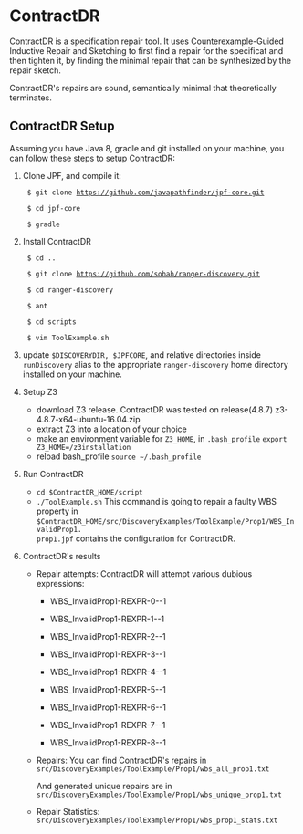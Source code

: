 # ContractDR
ContractDR is a specification repair tool. It uses Counterexample-Guided Inductive Repair and Sketching to first find a repair for the specificat and then tighten it, by finding the minimal repair that can be synthesized by the repair sketch.

ContractDR's repairs are sound, semantically minimal that theoretically terminates.

## ContractDR Setup
Assuming you have Java 8, gradle and git installed on your machine, you can follow these steps to setup ContractDR:

1. Clone JPF, and compile it:

   <code> $ git clone https://github.com/javapathfinder/jpf-core.git </code>
   
   <code> $ cd jpf-core </code>
   
   <code> $ gradle </code>
    
2. Install ContractDR

   <code> $ cd .. </code>
   
   <code> $ git clone https://github.com/sohah/ranger-discovery.git </code>
   
   <code> $ cd ranger-discovery </code>
   
   <code> $ ant </code>
   
   <code> $ cd scripts </code>
   
   <code> $ vim ToolExample.sh </code>
   
   
3. update <code>$DISCOVERYDIR, $JPFCORE</code>, and relative directories inside <code>runDiscovery</code> alias to the appropriate 
   <code>ranger-discovery</code> home directory installed on your machine. 
   
4. Setup Z3
   * download Z3 release. ContractDR was tested on release(4.8.7) z3-4.8.7-x64-ubuntu-16.04.zip
   * extract Z3 into a location of your choice
   * make an environment variable for <code>Z3_HOME</code>, in <code>.bash_profile</code>
      <code>export Z3_HOME=/z3installation</code>
   * reload bash_profile
      <code>source ~/.bash_profile</code>

5. Run ContractDR
   * <code>cd $ContractDR_HOME/script</code>
   * <code>./ToolExample.sh</code>
   This command is going to repair a faulty WBS property in <code>$ContractDR_HOME/src/DiscoveryExamples/ToolExample/Prop1/WBS_InvalidProp1. </code>
   <code>prop1.jpf</code> contains the configuration for ContractDR.
   
6. ContractDR's results
   * Repair attempts:
     ContractDR will attempt various dubious expressions:
     
      * WBS_InvalidProp1-REXPR-0--1
     
     * WBS_InvalidProp1-REXPR-1--1
     
     * WBS_InvalidProp1-REXPR-2--1
     
     * WBS_InvalidProp1-REXPR-3--1
     
     * WBS_InvalidProp1-REXPR-4--1
     
     * WBS_InvalidProp1-REXPR-5--1
     
     * WBS_InvalidProp1-REXPR-6--1
     
     * WBS_InvalidProp1-REXPR-7--1
     
     * WBS_InvalidProp1-REXPR-8--1
     
   * Repairs:
     You can find ContractDR's repairs in
     <code>src/DiscoveryExamples/ToolExample/Prop1/wbs_all_prop1.txt</code>
     
     And generated unique repairs are in
     <code>src/DiscoveryExamples/ToolExample/Prop1/wbs_unique_prop1.txt</code>
     
   * Repair Statistics:
     <code>src/DiscoveryExamples/ToolExample/Prop1/wbs_prop1_stats.txt</code>
